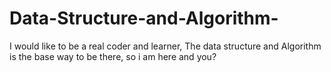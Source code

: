 # Data-Structure-and-Algorithm-
I would like to be a real coder and learner, The data structure and Algorithm is the base way to be there, so i am here and you?
